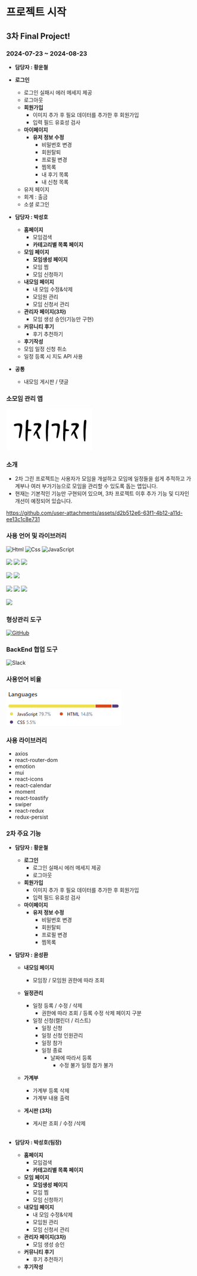 # 프로젝트 시작

## 3차 Final Project!

### 2024-07-23 ~ 2024-08-23

- **담당자 : 황운철**

- **로그인**

  - 로그인 실패시 에러 메세지 제공
  - 로그아웃
  - **회원가입**
    - 이미지 추가 후 필요 데이터를 추가한 후 회원가입
    - 입력 필드 유효성 검사
  - **마이페이지**
    - **유저 정보 수정**
      - 비밀번호 변경
      - 회원탈퇴
      - 프로필 변경
      - 찜목록
      - 내 후기 목록
      - 내 신청 목록
  - 유저 페이지
  - 회계 : 출금
  - 소셜 로그인
    <br/>

- **담당자 : 박성호**

  - **홈페이지**
    - 모임검색
    - **카테고리별 목록 페이지**
  - **모임 페이지**
    - **모임생성 페이지**
    - 모임 찜
    - 모임 신청하기
  - **내모임 페이지**
    - 내 모임 수정&삭제
    - 모임원 관리
    - 모임 신청서 관리
  - **관리자 페이지(3차)**
    - 모임 생성 승인(기능만 구현)
  - **커뮤니티 후기**
    - 후기 추천하기
  - **후기작성**
  - 모임 일정 신청 취소
  - 일정 등록 시 지도 API 사용

- **공통**
  - 내모임 게시판 / 댓글

### 소모임 관리 앱

<a href="https://github.com/shparknr11/gazigazi" style="width:1000px">
<img src="./src/images/logo2.png" >
</a>

### 소개

- 2차 그린 프로젝트는 사용자가 모임을 개설하고 모임에 일정들을 쉽게 추적하고 가계부나 여러 부가기능으로 모임을 관리할 수 있도록 돕는 앱입니다.
  <br/>
- 현재는 기본적인 기능만 구현되어 있으며, 3차 프로젝트 이후 추가 기능 및 디자인 개선이 예정되어 있습니다.

https://github.com/user-attachments/assets/d2b512e6-63f1-4b12-a11d-ee13c1c8e731

### 사용 언어 및 라이브러리

<div>
<img alt="Html" src ="https://img.shields.io/badge/HTML-E34F26.svg?&style=for-the-badge&logo=HTML&logoColor=white"/>

<img alt="Css" src ="https://img.shields.io/badge/CSS-1572B6.svg?&style=for-the-badge&logo=CSS&logoColor=white"/>

<img alt="JavaScript" src ="https://img.shields.io/badge/JavaScriipt-F7DF1E.svg?&style=for-the-badge&logo=JavaScript&logoColor=black"/>
</div>
<br/>
<div>
<img src="https://img.shields.io/badge/react.js-61DAFB?style=for-the-badge&logo=react&logoColor=black"/>

<!-- <img src="https://img.shields.io/badge/sass-CC6699?style=for-the-badge&logo=Sass&logoColor=white"> -->

<img src="https://img.shields.io/badge/emotion-cc6ac4?style=for-the-badge&logo=emotion&logoColor=white">
<img src="https://img.shields.io/badge/resetCss-black?style=for-the-badge&logo=resetCss&logoColor=white">
</div>
<br/>
<div>

<img src="https://img.shields.io/badge/axios-5A29E4?style=for-the-badge&logo=axios&logoColor=white">

<img src="https://img.shields.io/badge/react router-CA4245?style=for-the-badge&logo=reactrouter&logoColor=white">
</div>
<br/>
<div>
  <img src="https://img.shields.io/badge/figma-F24E1E?style=for-the-badge&logo=figma&logoColor=white">
  <img src="https://img.shields.io/badge/notion-000000?style=for-the-badge&logo=notion&logoColor=white">
  <img src="https://img.shields.io/badge/Eslint-4B32C3?style=for-the-badge&logo=Eslint&logoColor=white">
</div>
<br/>
<div>
   <img src="https://img.shields.io/badge/Prettier-F7B93E?style=for-the-badge&logo=Prettier&logoColor=white">
</div>

### 형상관리 도구

<a href = "https://github.com/shparknr11/gazigazi"><img alt="GitHub" src ="https://img.shields.io/badge/GitHub-181717.svg?&style=for-the-badge&logo=GitHub&logoColor=white"/>
</a>

### BackEnd 협업 도구

<img alt="Slack" src ="https://img.shields.io/badge/Slack-4A154B.svg?&style=for-the-badge&logo=Slack&logoColor=white"/>

### 사용언어 비율

<img src="./src/images/useLang.png">

### 사용 라이브러리

- axios
- react-router-dom
- emotion
- mui
- react-icons
- react-calendar
- moment
- react-toastify
- swiper
- react-redux
- redux-persist

### 2차 주요 기능

- **담당자 : 황운철**

  - **로그인**
    - 로그인 실패시 에러 메세지 제공
    - 로그아웃
  - **회원가입**
    - 이미지 추가 후 필요 데이터를 추가한 후 회원가입
    - 입력 필드 유효성 검사
  - **마이페이지**
    - **유저 정보 수정**
      - 비밀번호 변경
      - 회원탈퇴
      - 프로필 변경
      - 찜목록
        <br/>

- **담당자 : 윤성환**

  - **내모임 페이지**
    - 모임장 / 모임원 권한에 따라 조회
  - **일정관리**
    - 일정 등록 / 수정 / 삭제
      - 권한에 따라 조회 / 등록 수정 삭제 페이지 구분
    - 일정 신청(캘린더 / 리스트)
      - 일정 신청
      - 일정 신청 인원관리
      - 일정 참가
      - 일정 종료
        - 날짜에 따라서 등록
          - 수정 불가 일정 참가 불가
  - **가계부**
    - 가계부 등록 삭제
    - 가계부 내용 출력
  - **게시판 (3차)**

    - 게시판 조회 / 수정 /삭제

    <br/>

- **담당자 : 박성호(팀장)**
  - **홈페이지**
    - 모임검색
    - **카테고리별 목록 페이지**
  - **모임 페이지**
    - **모임생성 페이지**
    - 모임 찜
    - 모임 신청하기
  - **내모임 페이지**
    - 내 모임 수정&삭제
    - 모임원 관리
    - 모임 신청서 관리
  - **관리자 페이지(3차)**
    - 모임 생성 승인
  - **커뮤니티 후기**
    - 후기 추천하기
  - **후기작성**
